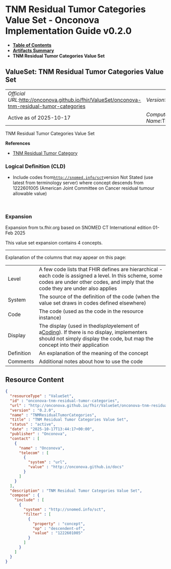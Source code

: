 # TNM Residual Tumor Categories Value Set - Onconova Implementation Guide v0.2.0

* [**Table of Contents**](toc.md)
* [**Artifacts Summary**](artifacts.md)
* **TNM Residual Tumor Categories Value Set**

## ValueSet: TNM Residual Tumor Categories Value Set 

| | |
| :--- | :--- |
| *Official URL*:http://onconova.github.io/fhir/ValueSet/onconova-tnm-residual-tumor-categories | *Version*:0.2.0 |
| Active as of 2025-10-17 | *Computable Name*:TNMResidualTumorCategories |

 
TNM Residual Tumor Categories Value Set 

 **References** 

* [TNM Residual Tumor Category](StructureDefinition-onconova-tnm-residual-tumor-category.md)

### Logical Definition (CLD)

* Include codes from[`http://snomed.info/sct`](http://www.snomed.org/)version Not Stated (use latest from terminology server) where concept descends from 1222601005 (American Joint Committee on Cancer residual tumour allowable value)

 

### Expansion

Expansion from tx.fhir.org based on SNOMED CT International edition 01-Feb 2025

This value set expansion contains 4 concepts.

-------

 Explanation of the columns that may appear on this page: 

| | |
| :--- | :--- |
| Level | A few code lists that FHIR defines are hierarchical - each code is assigned a level. In this scheme, some codes are under other codes, and imply that the code they are under also applies |
| System | The source of the definition of the code (when the value set draws in codes defined elsewhere) |
| Code | The code (used as the code in the resource instance) |
| Display | The display (used in the*display*element of a[Coding](http://hl7.org/fhir/R4/datatypes.html#Coding)). If there is no display, implementers should not simply display the code, but map the concept into their application |
| Definition | An explanation of the meaning of the concept |
| Comments | Additional notes about how to use the code |



## Resource Content

```json
{
  "resourceType" : "ValueSet",
  "id" : "onconova-tnm-residual-tumor-categories",
  "url" : "http://onconova.github.io/fhir/ValueSet/onconova-tnm-residual-tumor-categories",
  "version" : "0.2.0",
  "name" : "TNMResidualTumorCategories",
  "title" : "TNM Residual Tumor Categories Value Set",
  "status" : "active",
  "date" : "2025-10-17T13:44:17+00:00",
  "publisher" : "Onconova",
  "contact" : [
    {
      "name" : "Onconova",
      "telecom" : [
        {
          "system" : "url",
          "value" : "http://onconova.github.io/docs"
        }
      ]
    }
  ],
  "description" : "TNM Residual Tumor Categories Value Set",
  "compose" : {
    "include" : [
      {
        "system" : "http://snomed.info/sct",
        "filter" : [
          {
            "property" : "concept",
            "op" : "descendent-of",
            "value" : "1222601005"
          }
        ]
      }
    ]
  }
}

```
